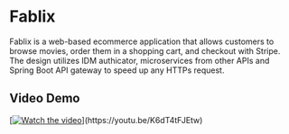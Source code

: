 # Fablix
Fablix is a web-based ecommerce application that allows customers to browse movies, order them in a shopping cart, and checkout with Stripe. The design utilizes IDM authicator, microservices from other APIs and Spring Boot API gateway to speed up any HTTPs request.


## Video Demo
[[![Watch the video](https://i.imgur.com/vKb2F1B.png)]([https://youtu.be/vt5fpE0bzSY](https://youtu.be/K6dT4tFJEtw))](https://youtu.be/K6dT4tFJEtw)
